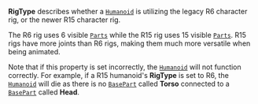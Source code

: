 **RigType** describes whether a [`Humanoid`](https://create.roblox.com/docs/reference/engine/classes/Humanoid) is utilizing the legacy
R6 character rig, or the newer R15 character rig.

The R6 rig uses 6 visible [`Parts`](https://create.roblox.com/docs/reference/engine/classes/Part) while the R15 rig uses 15
visible [`Parts`](https://create.roblox.com/docs/reference/engine/classes/Part). R15 rigs have more joints than R6 rigs, making
them much more versatile when being animated.

Note that if this property is set incorrectly, the [`Humanoid`](https://create.roblox.com/docs/reference/engine/classes/Humanoid) will
not function correctly. For example, if a R15 humanoid's **RigType** is
set to R6, the [`Humanoid`](https://create.roblox.com/docs/reference/engine/classes/Humanoid) will die as there is no [`BasePart`](https://create.roblox.com/docs/reference/engine/classes/BasePart)
called **Torso** connected to a [`BasePart`](https://create.roblox.com/docs/reference/engine/classes/BasePart) called **Head**.